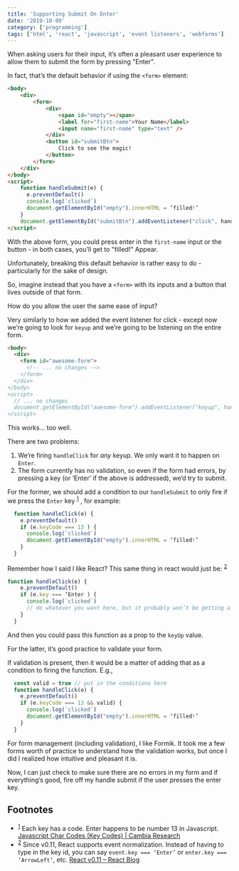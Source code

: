 ```yaml
---
title: 'Supporting Submit On Enter'
date: '2019-10-09'
category: ['programming']
tags: ['html', 'react', 'javascript', 'event listeners', 'webforms']
---
```


When asking users for their input, it’s often a pleasant user experience to allow them to submit the form by pressing "Enter".

In fact, that’s the default behavior if using the `<form>` element:

```html
<body>
    <div>
        <form>
            <div>
                <span id="empty"></span>
                <label for="first-name">Your Name</label>
                <input name="first-name" type="text" />
            </div>
            <button id="submitBtn">
                Click to see the magic!
            </button>
        </form>
    </div>
</body>
<script>
    function handleSubmit(e) {
      e.preventDefault()
      console.log(`clicked`)
      document.getElementById("empty").innerHTML = ‘filled!’
    }
    document.getElementById("submitBtn").addEventListener("click", handleSubmit);
</script>
```

With the above form, you could press enter in the `first-name` input or the button - in both cases, you’ll get to "filled!" Appear.

Unfortunately, breaking this default behavior is rather easy to do - particularly for the sake of design.

So, imagine instead that you have a `<form>` with its inputs and a button that lives outside of that form.

How do you allow the user the same ease of input?

Very similarly to how we added the event listener for click - except now we’re going to look for `keyup` and we’re going to be listening on the entire form.

```html
<body>
  <div>
    <form id="awesome-form">
      <!-- ... no changes -—>
    </form>
  </div>
</body>
<script>
  // ... no changes
  document.getElementById("awesome-form").addEventListener("keyup", handleSubmit);
</script>
```

This works… too well.

There are two problems:

1. We’re firing `handleClick` for _any_ keyup. We only want it to happen on `Enter`.
2. The form currently has no validation, so even if the form had errors, by pressing a key (or ‘Enter’ if the above is addressed), we’d try to submit.

For the former, we should add a condition to our `handleSubmit` to only fire if we press the `Enter` key <sup>[1](#fn1)</sup><a id="sup1"></a> , for example:

```javascript
  function handleClick(e) {
    e.preventDefault()
    if (e.keyCode === 13 ) {
      console.log(`clicked`)
      document.getElementById("empty").innerHTML = ‘filled!’
    }
  }

```

Remember how I said I like React? This same thing in react would just be: <sup>[2](#fn2)</sup><a id="sup2"></a>

```javascript
function handleClick(e) {
    e.preventDefault()
    if (e.key === ‘Enter ) {
      console.log(`clicked`)
      // do whatever you want here, but it probably won’t be getting a document by its ID.
    }
  }
```

And then you could pass this function as a prop to the `keyUp` value.

For the latter, it’s good practice to validate your form.

If validation is present, then it would be a matter of adding that as a condition to firing the function. E.g.,

```javascript
  const valid = true // put in the conditions here
  function handleClick(e) {
    e.preventDefault()
    if (e.keyCode === 13 && valid) {
      console.log(`clicked`)
      document.getElementById("empty").innerHTML = ‘filled!’
    }
  }
```

For form management (including validation), I like Formik. It took me a few forms worth of practice to understand how the validation works, but once I did I realized how intuitive and pleasant it is.

Now, I can just check to make sure there are no errors in my form and if everything’s good, fire off my handle submit if the user presses the enter key.

## Footnotes

-   <sup>[1](#sup1)</sup><a id="fn1"></a> Each key has a code. Enter happens to be number 13 in Javascript. [Javascript Char Codes (Key Codes) | Cambia Research](https://www.cambiaresearch.com/articles/15/javascript-char-codes-key-codes)
-   <sup>[2](#sup2)</sup><a id="fn2"></a> Since v0.11, React supports event normalization. Instead of having to type in the key id, you can say `event.key === ‘Enter’` or `enter.key === ‘ArrowLeft’`, etc. [React v0.11 – React Blog](https://reactjs.org/blog/2014/07/17/react-v0.11.html#improved-keyboard-event-normalization)
